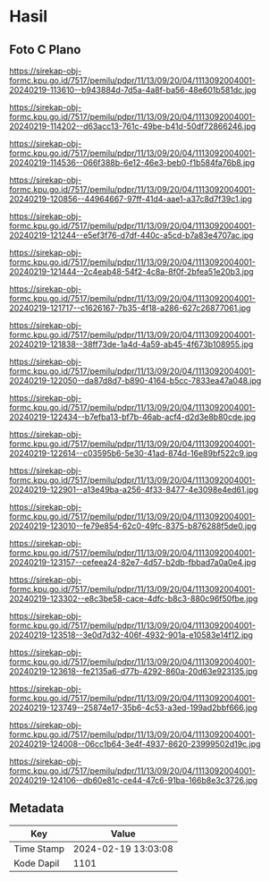 # Hasil

## Foto C Plano

https://sirekap-obj-formc.kpu.go.id/7517/pemilu/pdpr/11/13/09/20/04/1113092004001-20240219-113610--b943884d-7d5a-4a8f-ba56-48e601b581dc.jpg

https://sirekap-obj-formc.kpu.go.id/7517/pemilu/pdpr/11/13/09/20/04/1113092004001-20240219-114202--d63acc13-761c-49be-b41d-50df72866246.jpg

https://sirekap-obj-formc.kpu.go.id/7517/pemilu/pdpr/11/13/09/20/04/1113092004001-20240219-114536--066f388b-6e12-46e3-beb0-f1b584fa76b8.jpg

https://sirekap-obj-formc.kpu.go.id/7517/pemilu/pdpr/11/13/09/20/04/1113092004001-20240219-120856--44964667-97ff-41d4-aae1-a37c8d7f39c1.jpg

https://sirekap-obj-formc.kpu.go.id/7517/pemilu/pdpr/11/13/09/20/04/1113092004001-20240219-121244--e5ef3f76-d7df-440c-a5cd-b7a83e4707ac.jpg

https://sirekap-obj-formc.kpu.go.id/7517/pemilu/pdpr/11/13/09/20/04/1113092004001-20240219-121444--2c4eab48-54f2-4c8a-8f0f-2bfea51e20b3.jpg

https://sirekap-obj-formc.kpu.go.id/7517/pemilu/pdpr/11/13/09/20/04/1113092004001-20240219-121717--c1626167-7b35-4f18-a286-627c26877061.jpg

https://sirekap-obj-formc.kpu.go.id/7517/pemilu/pdpr/11/13/09/20/04/1113092004001-20240219-121838--38ff73de-1a4d-4a59-ab45-4f673b108955.jpg

https://sirekap-obj-formc.kpu.go.id/7517/pemilu/pdpr/11/13/09/20/04/1113092004001-20240219-122050--da87d8d7-b890-4164-b5cc-7833ea47a048.jpg

https://sirekap-obj-formc.kpu.go.id/7517/pemilu/pdpr/11/13/09/20/04/1113092004001-20240219-122434--b7efba13-bf7b-46ab-acf4-d2d3e8b80cde.jpg

https://sirekap-obj-formc.kpu.go.id/7517/pemilu/pdpr/11/13/09/20/04/1113092004001-20240219-122614--c03595b6-5e30-41ad-874d-16e89bf522c9.jpg

https://sirekap-obj-formc.kpu.go.id/7517/pemilu/pdpr/11/13/09/20/04/1113092004001-20240219-122901--a13e49ba-a256-4f33-8477-4e3098e4ed61.jpg

https://sirekap-obj-formc.kpu.go.id/7517/pemilu/pdpr/11/13/09/20/04/1113092004001-20240219-123010--fe79e854-62c0-49fc-8375-b876288f5de0.jpg

https://sirekap-obj-formc.kpu.go.id/7517/pemilu/pdpr/11/13/09/20/04/1113092004001-20240219-123157--cefeea24-82e7-4d57-b2db-fbbad7a0a0e4.jpg

https://sirekap-obj-formc.kpu.go.id/7517/pemilu/pdpr/11/13/09/20/04/1113092004001-20240219-123302--e8c3be58-cace-4dfc-b8c3-880c96f50fbe.jpg

https://sirekap-obj-formc.kpu.go.id/7517/pemilu/pdpr/11/13/09/20/04/1113092004001-20240219-123518--3e0d7d32-406f-4932-901a-e10583e14f12.jpg

https://sirekap-obj-formc.kpu.go.id/7517/pemilu/pdpr/11/13/09/20/04/1113092004001-20240219-123618--fe2135a6-d77b-4292-860a-20d63e923135.jpg

https://sirekap-obj-formc.kpu.go.id/7517/pemilu/pdpr/11/13/09/20/04/1113092004001-20240219-123749--25874e17-35b6-4c53-a3ed-199ad2bbf666.jpg

https://sirekap-obj-formc.kpu.go.id/7517/pemilu/pdpr/11/13/09/20/04/1113092004001-20240219-124008--06cc1b64-3e4f-4937-8620-23999502d19c.jpg

https://sirekap-obj-formc.kpu.go.id/7517/pemilu/pdpr/11/13/09/20/04/1113092004001-20240219-124106--db60e81c-ce44-47c6-91ba-166b8e3c3726.jpg


## Metadata

| Key        | Value               |
| ---------- | ------------------- |
| Time Stamp | 2024-02-19 13:03:08 |
| Kode Dapil | 1101                |




